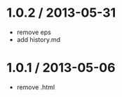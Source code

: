 
1.0.2 / 2013-05-31 
==================

 * remove eps
 * add history.md

1.0.1 / 2013-05-06 
==================

  * remove .html
